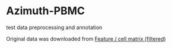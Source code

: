 # Azimuth-PBMC
test data preprocessing and annotation

Original data was downloaded from [Feature / cell matrix (filtered)](https://cf.10xgenomics.com/samples/cell-exp/3.0.0/pbmc_10k_v3/pbmc_10k_v3_filtered_feature_bc_matrix.tar.gz)

